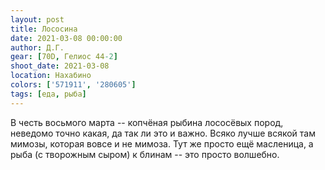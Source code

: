 ```yaml
---
layout: post
title: Лососина
date: 2021-03-08 00:00:00
author: Д.Г.
gear: [70D, Гелиос 44-2]
shoot_date: 2021-03-08
location: Нахабино
colors: ['571911', '280605']
tags: [еда, рыба]
---
```

В честь восьмого марта -- копчёная рыбина лососёвых пород, неведомо точно какая, да так ли это и важно. Всяко лучше всякой там мимозы, которая вовсе и не мимоза. Тут же просто ещё масленица, а рыба (с творожным сыром) к блинам -- это просто волшебно.
